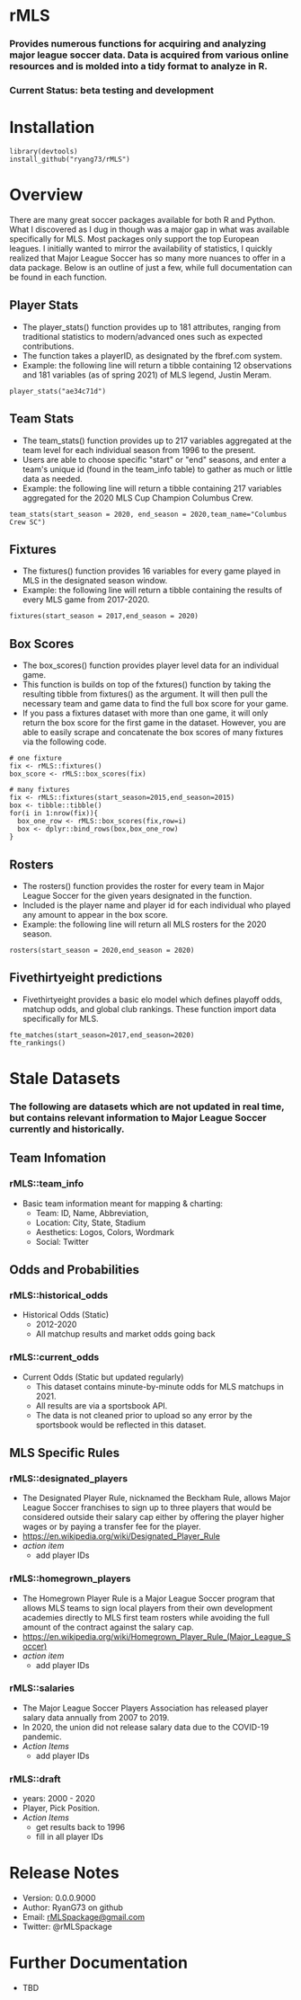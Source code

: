 # rMLS
### Provides numerous functions for acquiring and analyzing major league soccer data. Data is acquired from various online resources and is molded into a tidy format to analyze in R.  

### Current Status: beta testing and development  


# Installation  
```
library(devtools)  
install_github("ryang73/rMLS")
```


# Overview  
There are many great soccer packages available for both R and Python. What I discovered as I dug in though was a major gap in what was available specifically for MLS. Most packages only support the top European leagues. I initially wanted to mirror the availability of statistics, I quickly realized that Major League Soccer has so many more nuances to offer in a data package. Below is an outline of just a few, while full documentation can be found in each function.

## Player Stats  
- The player_stats() function provides up to 181 attributes, ranging from traditional statistics to modern/advanced ones such as expected contributions. 
- The function takes a playerID, as designated by the fbref.com system. 
- Example: the following line will return a tibble containing 12 observations and 181 variables (as of spring 2021) of MLS legend, Justin Meram. 
```
player_stats("ae34c71d")
```

## Team Stats  
- The team_stats() function provides up to 217 variables aggregated at the team level for each individual season from 1996 to the present. 
- Users are able to choose specific "start" or "end" seasons, and enter a team's unique id (found in the team_info table) to gather as much or little data as needed.
- Example: the following line will return a tibble containing 217 variables aggregated for the 2020 MLS Cup Champion Columbus Crew. 
```
team_stats(start_season = 2020, end_season = 2020,team_name="Columbus Crew SC")
```

## Fixtures  
- The fixtures() function provides 16 variables for every game played in MLS in the designated season window. 
- Example: the following line will return a tibble containing the results of every MLS game from 2017-2020. 
```
fixtures(start_season = 2017,end_season = 2020)
```

## Box Scores 
- The box_scores() function provides player level data for an individual game. 
- This function is builds on top of the fxtures() function by taking the resulting tibble from fixtures() as the argument. It will then pull the necessary team and game data to find the full box score for your game. 
- If you pass a fixtures dataset with more than one game, it will only return the box score for the first game in the dataset. However, you are able to easily scrape and concatenate the box scores of many fixtures via the following code. 
```
# one fixture
fix <- rMLS::fixtures()
box_score <- rMLS::box_scores(fix)

# many fixtures 
fix <- rMLS::fixtures(start_season=2015,end_season=2015)
box <- tibble::tibble()
for(i in 1:nrow(fix)){
  box_one_row <- rMLS::box_scores(fix,row=i)
  box <- dplyr::bind_rows(box,box_one_row)
}
```

## Rosters
- The rosters() function provides the roster for every team in Major League Soccer for the given years designated in the function.  
- Included is the player name and player id for each individual who played any amount to appear in the box score. 
- Example: the following line will return all MLS rosters for the 2020 season. 
```
rosters(start_season = 2020,end_season = 2020)
```

## Fivethirtyeight predictions 
  - Fivethirtyeight provides a basic elo model which defines playoff odds, matchup odds, and global club rankings. These function import data specifically for MLS.  
```
fte_matches(start_season=2017,end_season=2020)  
fte_rankings()
```


# Stale Datasets  
### The following are datasets which are not updated in real time, but contains relevant information to Major League Soccer currently and historically. 

## Team Infomation  
### rMLS::team_info
- Basic team information meant for mapping & charting:  
  - Team: ID, Name, Abbreviation, 
  - Location: City, State, Stadium  
  - Aesthetics: Logos, Colors, Wordmark  
  - Social: Twitter

## Odds and Probabilities  
### rMLS::historical_odds
- Historical Odds (Static)
  - 2012-2020
  - All matchup results and market odds going back
  
### rMLS::current_odds
- Current Odds (Static but updated regularly)  
  - This dataset contains minute-by-minute odds for MLS matchups in 2021.  
  - All results are via a sportsbook API.  
  - The data is not cleaned prior to upload so any error by the sportsbook would be reflected in this dataset. 


## MLS Specific Rules  
### rMLS::designated_players
  - The Designated Player Rule, nicknamed the Beckham Rule, allows Major League Soccer franchises to sign up to three players that would be considered outside their salary cap either by offering the player higher wages or by paying a transfer fee for the player.  
  - https://en.wikipedia.org/wiki/Designated_Player_Rule  
  - *action item*  
    - add player IDs  
    
### rMLS::homegrown_players  
  - The Homegrown Player Rule is a Major League Soccer program that allows MLS teams to sign local players from their own development academies directly to MLS first team rosters while avoiding the full amount of the contract against the salary cap.   
  - https://en.wikipedia.org/wiki/Homegrown_Player_Rule_(Major_League_Soccer)  
  - *action item*  
    - add player IDs  
    
### rMLS::salaries
  - The Major League Soccer Players Association has released player salary data annually from 2007 to 2019.  
  - In 2020, the union did not release salary data due to the COVID-19 pandemic.  
  - *Action Items*  
    - add player IDs 
  
### rMLS::draft 
  - years: 2000 - 2020
  - Player, Pick Position. 
  - *Action Items*  
    - get results back to 1996  
    - fill in all player IDs 


# Release Notes  
- Version: 0.0.0.9000 
- Author: RyanG73 on github
- Email: rMLSpackage@gmail.com  
- Twitter: @rMLSpackage


# Further Documentation  
- TBD
